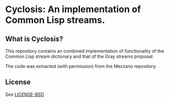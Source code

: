 # Cyclosis: An implementation of Common Lisp streams.

## What is Cyclosis?

This repository contains an combined implementation of functionality
of the Common Lisp stream dictionary and that of the Gray streams
proposal.

The code was extracted (with permission) from the Mezzano repository.

[LICENSE-BSD]:https://github.com/s-expressionists/Cyclosis/blob/master/LICENSE-BSD

## License

See [LICENSE-BSD]